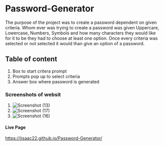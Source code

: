 # Password-Generator
The purpose of the project was to create a password dependent on given criteria. Whom ever was trying to create a password was given Uppercare, Lowercase, Numbers, Symbols and how many characters they would like for it to be they had to choose at least one option. Once every criteria was selected or not selected it would than give an option of a password.

## Table of content
1. Box to start critera prompt
2. Prompts pop up to select criteria 
3. Answer box where password is generated

### Screenshots of websit
1. ![Screenshot (13)](https://user-images.githubusercontent.com/82920643/118383063-550a0380-b5c0-11eb-8770-3bd9e7228969.png)
2. ![Screenshot (17)](https://user-images.githubusercontent.com/82920643/118383079-78cd4980-b5c0-11eb-9244-bcf3ec2c38c8.png)
3. ![Screenshot (16)](https://user-images.githubusercontent.com/82920643/118383086-8b478300-b5c0-11eb-9ee6-fa801712a785.png)

#### Live Page
https://jisaac22.github.io/Password-Generator/